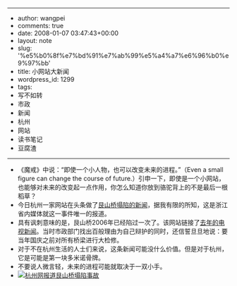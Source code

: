 - --
- author: wangpei
- comments: true
- date: 2008-01-07 03:47:43+00:00
- layout: note
- slug: '%e5%b0%8f%e7%bd%91%e7%ab%99%e5%a4%a7%e6%96%b0%e9%97%bb'
- title: 小网站大新闻
- wordpress_id: 1299
- tags:
- 写不如转
- 市政
- 新闻
- 杭州
- 网站
- 读书笔记
- 豆腐渣
- --
- 《魔戒》中说：“即使一个小人物，也可以改变未来的进程。”（Even a small figure can change the course of future.）引申一下，即使是一个小网站，也能够对未来的改变起一点作用，你怎么知道你放到骆驼背上的不是最后一根稻草？
- 今日杭州一家网站在头条做了[艮山桥塌陷的新闻](http://www.hangzhou.com.cn/20080102/ca1434655.htm)，据我有限的所知，这是浙江省内媒体就这一事件唯一的报道。
- 具有讽刺意味的是，艮山桥2006年已经陷过一次了。该网站链接了[去年的电视新闻](http://www.hangzhou.com.cn/20060801/ca1195511.htm)。当时市政部门找出百般理由为自己辩护的同时，还信誓旦旦地说：要当年国庆之前对所有桥梁进行大检修。
- 对于不在杭州生活的人士们来说，这条新闻可能没什么价值。但是对于杭州，它是可能是第一块多米诺骨牌。
- 不要说人微言轻，未来的进程可能就取决于一双小手。
- [![杭州网报道艮山桥塌陷事故](http://photo15.yupoo.com/20080107/113057_697268964.jpg)](http://www.hangzhou.com.cn/20080102/ca1434655.htm)

